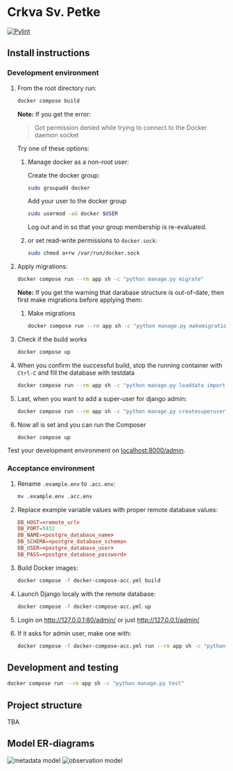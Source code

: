 # Crkva Sv. Petke
[![Pylint](https://github.com/zenariworks/crkva/actions/workflows/pylint.yml/badge.svg?branch=main)](https://github.com/zenariworks/crkva/actions/workflows/pylint.yml)

## Install instructions

### Development environment

1. From the root directory run:

   ```bash
   docker compose build
   ```

   **Note:** If you get the error:
   > Got permission denied while trying to connect to the Docker daemon socket

   Try one of these options:

    1. Manage docker as a non-root user:

       Create the docker group:

        ```bash
        sudo groupadd docker
        ```

       Add your user to the docker group

        ```bash
        sudo usermod -aG docker $USER
        ```

       Log out and in so that your group membership is re-evaluated.

    2. or set read-write permissions to `docker.sock`:

        ```bash
        sudo chmod a+rw /var/run/docker.sock
        ```

2. Apply migrations:

   ```bash
   docker compose run --rm app sh -c "python manage.py migrate"
   ```

   **Note:** If you get the warning that darabase structure is out-of-date, then first make migrations before applying them:

   1. Make migrations

        ```bash
        docker compose run --rm app sh -c "python manage.py makemigrations"
        ```

3. Check if the build works

   ```bash
   docker compose up
   ```

4. When you confirm the successful build, stop the running container with `Ctrl-C` and fill the database with testdata

   ```bash
   docker compose run --rm app sh -c "python manage.py loaddata import_svestenik"
   ```

5. Last, when you want to add a super-user for django admin:

   ```bash
   docker compose run --rm app sh -c "python manage.py createsuperuser"
   ```

6. Now all is set and you can run the Composer

   ```bash
   docker compose up
   ```

Test your development environment on [localhost:8000/admin](http://localhost:8000/admin).

### Acceptance environment

1. Rename `.example.env` to `.acc.env`:

   ```bash
   mv .example.env .acc.env
   ```

2. Replace example variable values with proper remote database values:

   ```conf
   DB_HOST=<remote_url>
   DB_PORT=5432
   DB_NAME=<postgre_database_name>
   DB_SCHEMA=<postgre_database_schema>
   DB_USER=<postgre_database_user>
   DB_PASS=<postgre_database_password>
   ```

3. Build Docker images:

   ```bash
   docker compose -f docker-compose-acc.yml build
   ```

4. Launch Django localy with the remote database:

   ```bash
   docker compose -f docker-compose-acc.yml up
   ```

5. Login on http://127.0.0.1:80/admin/ or just http://127.0.0.1/admin/

6. If it asks for admin user, make one with:

   ```bash
   docker compose -f docker-compose-acc.yml run --rm app sh -c "python manage.py createsuperuser"
   ```

## Development and testing

```bash
docker compose run --rm app sh -c "python manage.py test"
```

## Project structure

TBA

## Model ER-diagrams

![metadata model](references/images/Screenshot_measures.png)
![observation model](references/images/Screenshot_observations.png)
